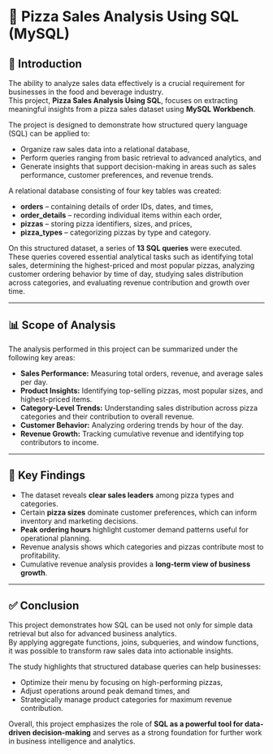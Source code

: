 # 🍕 Pizza Sales Analysis Using SQL (MySQL)

## 📖 Introduction
The ability to analyze sales data effectively is a crucial requirement for businesses in the food and beverage industry.  
This project, **Pizza Sales Analysis Using SQL**, focuses on extracting meaningful insights from a pizza sales dataset using **MySQL Workbench**.  

The project is designed to demonstrate how structured query language (SQL) can be applied to:  
- Organize raw sales data into a relational database,  
- Perform queries ranging from basic retrieval to advanced analytics, and  
- Generate insights that support decision-making in areas such as sales performance, customer preferences, and revenue trends.  

A relational database consisting of four key tables was created:  
- **orders** – containing details of order IDs, dates, and times,  
- **order_details** – recording individual items within each order,  
- **pizzas** – storing pizza identifiers, sizes, and prices,  
- **pizza_types** – categorizing pizzas by type and category.  

On this structured dataset, a series of **13 SQL queries** were executed. These queries covered essential analytical tasks such as identifying total sales, determining the highest-priced and most popular pizzas, analyzing customer ordering behavior by time of day, studying sales distribution across categories, and evaluating revenue contribution and growth over time.  

---

## 📊 Scope of Analysis
The analysis performed in this project can be summarized under the following key areas:  
- **Sales Performance:** Measuring total orders, revenue, and average sales per day.  
- **Product Insights:** Identifying top-selling pizzas, most popular sizes, and highest-priced items.  
- **Category-Level Trends:** Understanding sales distribution across pizza categories and their contribution to overall revenue.  
- **Customer Behavior:** Analyzing ordering trends by hour of the day.  
- **Revenue Growth:** Tracking cumulative revenue and identifying top contributors to income.  

---

## 🎯 Key Findings
- The dataset reveals **clear sales leaders** among pizza types and categories.  
- Certain **pizza sizes** dominate customer preferences, which can inform inventory and marketing decisions.  
- **Peak ordering hours** highlight customer demand patterns useful for operational planning.  
- Revenue analysis shows which categories and pizzas contribute most to profitability.  
- Cumulative revenue analysis provides a **long-term view of business growth**.  

---

## ✅ Conclusion
This project demonstrates how SQL can be used not only for simple data retrieval but also for advanced business analytics.  
By applying aggregate functions, joins, subqueries, and window functions, it was possible to transform raw sales data into actionable insights.  

The study highlights that structured database queries can help businesses:  
- Optimize their menu by focusing on high-performing pizzas,  
- Adjust operations around peak demand times, and  
- Strategically manage product categories for maximum revenue contribution.  

Overall, this project emphasizes the role of **SQL as a powerful tool for data-driven decision-making** and serves as a strong foundation for further work in business intelligence and analytics.  
